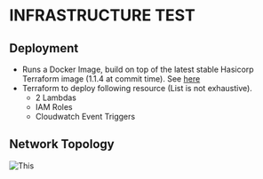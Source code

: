 # INFRASTRUCTURE TEST

## Deployment
* Runs a Docker Image, build on top of the latest stable Hasicorp Terraform image (1.1.4 at commit time). See [here](https://hub.docker.com/r/hashicorp/terraform/tags) 
* Terraform to deploy following resource (List is not exhaustive).
    * 2 Lambdas
    * IAM Roles 
    * Cloudwatch Event Triggers

## Network Topology
![This](https://github.com/JamesCampbellIDBS/interview-test-devops/blob/master/Network_Topology.png?raw=true)

